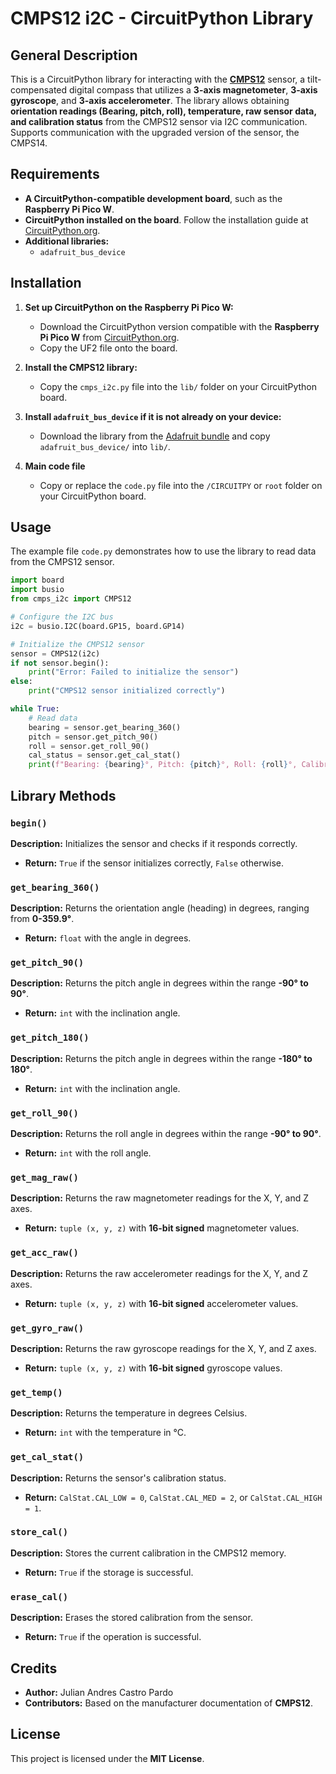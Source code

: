 # CMPS12 i2C - CircuitPython Library

## General Description

This is a CircuitPython library for interacting with the **[CMPS12](https://www.robot-electronics.co.uk/cmps12-tilt-compensated-magnetic-compass.html)** sensor, a tilt-compensated digital compass that utilizes a **3-axis magnetometer**, **3-axis gyroscope**, and **3-axis accelerometer**. The library allows obtaining **orientation readings (Bearing, pitch, roll), temperature, raw sensor data, and calibration status** from the CMPS12 sensor via I2C communication. Supports communication with the upgraded version of the sensor, the CMPS14.

## Requirements

- **A CircuitPython-compatible development board**, such as the **Raspberry Pi Pico W**.
- **CircuitPython installed on the board**. Follow the installation guide at [CircuitPython.org](https://circuitpython.org/).
- **Additional libraries:**
  - `adafruit_bus_device`

## Installation

1. **Set up CircuitPython on the Raspberry Pi Pico W:**
   - Download the CircuitPython version compatible with the **Raspberry Pi Pico W** from [CircuitPython.org](https://circuitpython.org/board/raspberry_pi_pico_w/).
   - Copy the UF2 file onto the board.

2. **Install the CMPS12 library:**
   - Copy the `cmps_i2c.py` file into the `lib/` folder on your CircuitPython board.

3. **Install `adafruit_bus_device` if it is not already on your device:**
   - Download the library from the [Adafruit bundle](https://circuitpython.org/libraries) and copy `adafruit_bus_device/` into `lib/`.

4. **Main code file**
    - Copy or replace the `code.py` file into the `/CIRCUITPY` or  `root` folder on your CircuitPython board.

## Usage

The example file `code.py` demonstrates how to use the library to read data from the CMPS12 sensor.

```python
import board
import busio
from cmps_i2c import CMPS12

# Configure the I2C bus
i2c = busio.I2C(board.GP15, board.GP14)

# Initialize the CMPS12 sensor
sensor = CMPS12(i2c)
if not sensor.begin():
    print("Error: Failed to initialize the sensor")
else:
    print("CMPS12 sensor initialized correctly")

while True:
    # Read data
    bearing = sensor.get_bearing_360()
    pitch = sensor.get_pitch_90()
    roll = sensor.get_roll_90()
    cal_status = sensor.get_cal_stat()
    print(f"Bearing: {bearing}°, Pitch: {pitch}°, Roll: {roll}°, Calibration: {cal_status}")
```

## Library Methods

### `begin()`

**Description:** Initializes the sensor and checks if it responds correctly.

- **Return:** `True` if the sensor initializes correctly, `False` otherwise.

### `get_bearing_360()`

**Description:** Returns the orientation angle (heading) in degrees, ranging from **0-359.9°**.

- **Return:** `float` with the angle in degrees.

### `get_pitch_90()`

**Description:** Returns the pitch angle in degrees within the range **-90° to 90°**.

- **Return:** `int` with the inclination angle.

### `get_pitch_180()`

**Description:** Returns the pitch angle in degrees within the range **-180° to 180°**.

- **Return:** `int` with the inclination angle.

### `get_roll_90()`

**Description:** Returns the roll angle in degrees within the range **-90° to 90°**.

- **Return:** `int` with the roll angle.

### `get_mag_raw()`

**Description:** Returns the raw magnetometer readings for the X, Y, and Z axes.

- **Return:** `tuple (x, y, z)` with **16-bit signed** magnetometer values.

### `get_acc_raw()`

**Description:** Returns the raw accelerometer readings for the X, Y, and Z axes.

- **Return:** `tuple (x, y, z)` with **16-bit signed** accelerometer values.

### `get_gyro_raw()`

**Description:** Returns the raw gyroscope readings for the X, Y, and Z axes.

- **Return:** `tuple (x, y, z)` with **16-bit signed** gyroscope values.

### `get_temp()`

**Description:** Returns the temperature in degrees Celsius.

- **Return:** `int` with the temperature in °C.

### `get_cal_stat()`

**Description:** Returns the sensor's calibration status.

- **Return:** `CalStat.CAL_LOW = 0`, `CalStat.CAL_MED = 2`, or `CalStat.CAL_HIGH = 1`.

### `store_cal()`

**Description:** Stores the current calibration in the CMPS12 memory.

- **Return:** `True` if the storage is successful.

### `erase_cal()`

**Description:** Erases the stored calibration from the sensor.

- **Return:** `True` if the operation is successful.

## Credits

- **Author:** Julian Andres Castro Pardo
- **Contributors:** Based on the manufacturer documentation of **CMPS12**.

## License

This project is licensed under the **MIT License**.
